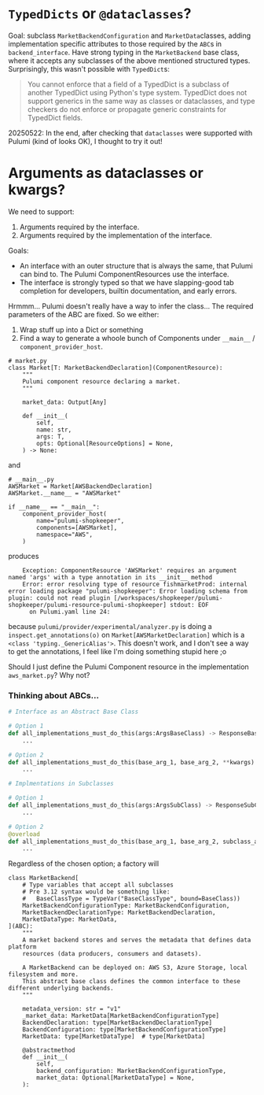 
# `TypedDicts` or `@dataclasses`?
Goal: subclass `MarketBackendConfiguration` and `MarketData`classes, adding implementation specific attributes to those required by the `ABC`s in `backend_interface`.
Have strong typing in the `MarketBackend` base class, where it accepts any subclasses of the above mentioned structured types.
Surprisingly, this wasn't possible with `TypedDict`s:
>You cannot enforce that a field of a TypedDict is a subclass of another TypedDict using Python's type system. TypedDict does not support generics in the same way as classes or dataclasses, and type checkers do not enforce or propagate generic constraints for TypedDict fields.

20250522: In the end, after checking that `dataclasses` were supported with Pulumi (kind of looks OK), I thought to try it out!


# Arguments as dataclasses or kwargs?

We need to support:
1. Arguments required by the interface.
2. Arguments required by the implementation of the interface.

Goals:
* An interface with an outer structure that is always the same, that Pulumi can bind to. The Pulumi ComponentResources use the interface.
* The interface is strongly typed so that we have slapping-good tab completion for developers, builtin documentation, and early errors.

Hrmmm... Pulumi doesn't really have a way to infer the class... The required parameters of the ABC are fixed. So we either:
1. Wrap stuff up into a Dict or something
1. Find a way to generate a whoole bunch of Components under `__main__` / `component_provider_host`.
```
# market.py
class Market[T: MarketBackendDeclaration](ComponentResource):
    """
    Pulumi component resource declaring a market.
    """

    market_data: Output[Any]

    def __init__(
        self,
        name: str,
        args: T,
        opts: Optional[ResourceOptions] = None,
    ) -> None:
```
and 
```
# __main__.py
AWSMarket = Market[AWSBackendDeclaration]
AWSMarket.__name__ = "AWSMarket"

if __name__ == "__main__":
    component_provider_host(
        name="pulumi-shopkeeper",
        components=[AWSMarket],
        namespace="AWS",
    )

```
produces
```
    Exception: ComponentResource 'AWSMarket' requires an argument named 'args' with a type annotation in its __init__ method
    Error: error resolving type of resource fishmarketProd: internal error loading package "pulumi-shopkeeper": Error loading schema from plugin: could not read plugin [/workspaces/shopkeeper/pulumi-shopkeeper/pulumi-resource-pulumi-shopkeeper] stdout: EOF
      on Pulumi.yaml line 24:
```
because `pulumi/provider/experimental/analyzer.py` is doing a `inspect.get_annotations(o)` on `Market[AWSMarketDeclaration]` which is a `<class 'typing._GenericAlias'>`. This doesn't work, and I don't see a way to get the annotations, I feel like I'm doing something stupid here ;o

Should I just define the Pulumi Component resource in the implementation `aws_market.py`? Why not?


### Thinking about ABCs...
```python
# Interface as an Abstract Base Class

# Option 1
def all_implementations_must_do_this(args:ArgsBaseClass) -> ResponseBaseClass:
    ...

# Option 2
def all_implementations_must_do_this(base_arg_1, base_arg_2, **kwargs) -> Dict:
    ...

```

```python
# Implmentations in Subclasses

# Option 1
def all_implementations_must_do_this(args:ArgsSubClass) -> ResponseSubClass:
    ...

# Option 2
@overload
def all_implementations_must_do_this(base_arg_1, base_arg_2, subclass_arg1, subclass_arg2, **kwargs) -> Dict:
    ...
```

Regardless of the chosen option; a factory will 


```
class MarketBackend[
    # Type variables that accept all subclasses
    # Pre 3.12 syntax would be something like:
    #   BaseClassType = TypeVar("BaseClassType", bound=BaseClass))
    MarketBackendConfigurationType: MarketBackendConfiguration,
    MarketBackendDeclarationType: MarketBackendDeclaration,
    MarketDataType: MarketData,
](ABC):
    """
    A market backend stores and serves the metadata that defines data platform
    resources (data producers, consumers and datasets).

    A MarketBackend can be deployed on: AWS S3, Azure Storage, local filesystem and more.
    This abstract base class defines the common interface to these different underlying backends.
    """

    metadata_version: str = "v1"
    _market_data: MarketData[MarketBackendConfigurationType]
    BackendDeclaration: type[MarketBackendDeclarationType]
    BackendConfiguration: type[MarketBackendConfigurationType]
    MarketData: type[MarketDataType]  # type[MarketData]

    @abstractmethod
    def __init__(
        self,
        backend_configuration: MarketBackendConfigurationType,
        market_data: Optional[MarketDataType] = None,
    ):
```